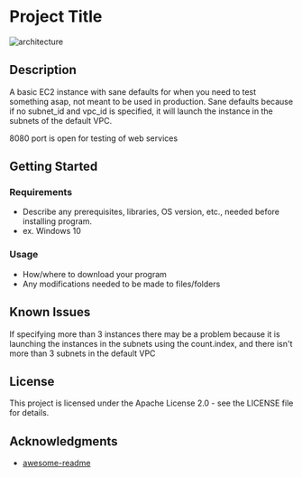 # Project Title

![architecture](https://github.com/rivera-bl/[reponame]/blob/master/architecture.jpg?raw=true)
## Description

A basic EC2 instance with sane defaults for when you need to test something asap, not meant to be used in production. Sane defaults because if no subnet_id and vpc_id is specified, it will launch the instance in the subnets of the default VPC.

8080 port is open for testing of web services

## Getting Started

### Requirements

* Describe any prerequisites, libraries, OS version, etc., needed before installing program.
* ex. Windows 10

### Usage

* How/where to download your program
* Any modifications needed to be made to files/folders

## Known Issues

If specifying more than 3 instances there may be a problem because it is launching the instances in the subnets using the count.index, and there isn't more than 3 subnets in the default VPC

## License

This project is licensed under the Apache License 2.0 - see the LICENSE file for details.

## Acknowledgments

* [awesome-readme](https://github.com/matiassingers/awesome-readme)
